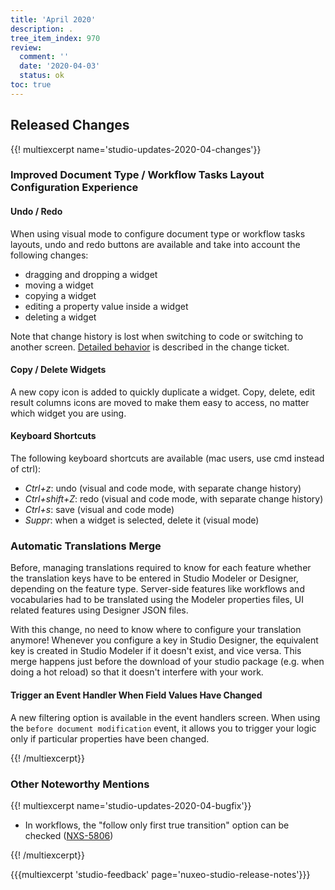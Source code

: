 ```yaml
---
title: 'April 2020'
description: .
tree_item_index: 970
review:
  comment: ''
  date: '2020-04-03'
  status: ok
toc: true
---
```


## Released Changes

{{! multiexcerpt name='studio-updates-2020-04-changes'}}

### Improved Document Type / Workflow Tasks Layout Configuration Experience

#### Undo / Redo

When using visual mode to configure document type or workflow tasks layouts, undo and redo buttons are available and take into account the following changes:
- dragging and dropping a widget
- moving a widget
- copying a widget
- editing a property value inside a widget
- deleting a widget

Note that change history is lost when switching to code or switching to another screen. <a href="https://jira.nuxeo.com/browse/NXS-5771" target="_blank">Detailed behavior</a> is described in the change ticket.

#### Copy / Delete Widgets

A new copy icon is added to quickly duplicate a widget. Copy, delete, edit result columns icons are moved to make them easy to access, no matter which widget you are using.

#### Keyboard Shortcuts

The following keyboard shortcuts are available (mac users, use cmd instead of ctrl):
- *Ctrl+z*: undo (visual and code mode, with separate change history)
- *Ctrl+shift+Z*: redo (visual and code mode, with separate change history)
- *Ctrl+s*: save (visual and code mode)
- *Suppr*: when a widget is selected, delete it (visual mode)

### Automatic Translations Merge

Before, managing translations required to know for each feature whether the translation keys have to be entered in Studio Modeler or Designer, depending on the feature type. Server-side features like workflows and vocabularies had to be translated using the Modeler properties files, UI related features using Designer JSON files.

With this change, no need to know where to configure your translation anymore! Whenever you configure a key in Studio Designer, the equivalent key is created in Studio Modeler if it doesn't exist, and vice versa. This merge happens just before the download of your studio package (e.g. when doing a hot reload) so that it doesn't interfere with your work.

#### Trigger an Event Handler When Field Values Have Changed

A new filtering option is available in the event handlers screen. When using the `before document modification` event, it allows you to trigger your logic only if particular properties have been changed.

{{! /multiexcerpt}}


### Other Noteworthy Mentions

{{! multiexcerpt name='studio-updates-2020-04-bugfix'}}
- In workflows, the "follow only first true transition" option can be checked ([NXS-5806](https://jira.nuxeo.com/browse/NXS-5806))

{{! /multiexcerpt}}

{{{multiexcerpt 'studio-feedback' page='nuxeo-studio-release-notes'}}}
